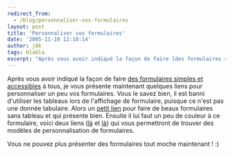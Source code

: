 ```yaml
---
redirect_from:
  - /blog/personnaliser-vos-formulaires
layout: post
title: 'Personnaliser vos formulaires'
date: '2005-11-19 12:10:14'
author: j0k
tags: blabla
excerpt: "Après vous avoir indiqué la façon de faire [des formulaires simples et accessibles](http://www.j0k3r.net/news-faire-des-formulaires-simples-et-accessibles-766.html) à tous, je vous présente maintenant quelques liens pour personnaliser un peu vos formulaires.     \nVous le savez bien, il est banni d'utiliser les tableaux lors de l'affichage de formulaire,      …"
---
```


Après vous avoir indiqué la façon de faire [des formulaires simples et accessibles](http://www.j0k3r.net/news-faire-des-formulaires-simples-et-accessibles-766.html) à tous, je vous présente maintenant quelques liens pour personnaliser un peu vos formulaires.
Vous le savez bien, il est banni d'utiliser les tableaux lors de l'affichage de formulaire, puisque ce n'est pas une donnée tabulaire. Alors un [petit lien](http://www.alistapart.com/articles/practicalcss/) pour faire de beaux formulaires sans tableau et qui présente bien.   Ensuite il lui faut un peu de couleur à ce formulaire, voici deux liens ([là](http://www.sitepoint.com/print/style-web-forms-css) et [là](http://www.webcredible.co.uk/user-friendly-resources/css/css-forms.shtml)) qui vous permettront de trouver des modèles de personnalisation de formulaires.

Vous ne pouvez plus présenter des formulaires tout moche maintenant ! :)
